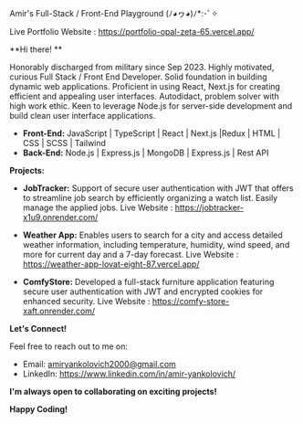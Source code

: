  Amir's Full-Stack /  Front-End Playground  (ﾉ◕ヮ◕)ﾉ*:･ﾟ✧

 Live Portfolio Website : https://portfolio-opal-zeta-65.vercel.app/

**Hi there! **

Honorably discharged from military since Sep 2023. Highly motivated, curious Full Stack / Front End 
Developer. Solid foundation in building dynamic web applications. Proficient in using React, Next.js for 
creating efficient and appealing user interfaces. Autodidact, problem solver with high work ethic. Keen to 
leverage Node.js for server-side development and build clean user interface applications.

* **Front-End:** JavaScript | TypeScript | React | Next.js |Redux | HTML | CSS | SCSS | Tailwind 
* **Back-End:** Node.js | Express.js | MongoDB | Express.js | Rest API 

**Projects:**

* **JobTracker:** Support of secure user authentication with JWT that offers to streamline job search by efficiently organizing a watch list. Easily manage the applied jobs.
Live Website : https://jobtracker-x1u9.onrender.com/

* **Weather App:** Enables users to search for a city and access detailed weather information, including temperature, humidity, wind speed, and more for current day and a 7-day forecast.
Live Website : https://weather-app-lovat-eight-87.vercel.app/

* **ComfyStore:** Developed a full-stack furniture application featuring secure user authentication with JWT and encrypted cookies for enhanced security.
Live Website : https://comfy-store-xaft.onrender.com/


**Let's Connect!**

Feel free to reach out to me on:

* Email: amiryankolovich2000@gmail.com
* LinkedIn: https://www.linkedin.com/in/amir-yankolovich/

**I'm always open to collaborating on exciting projects!**

**Happy Coding!**
